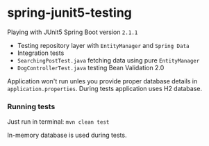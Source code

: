 # spring-junit5-testing
Playing with JUnit5 
Spring Boot version `2.1.1`

- Testing repository layer with `EntityManager` and `Spring Data`
- Integration tests
- `SearchingPostTest.java` fetching data using pure `EntityManager`
- `DogControllerTest.java` testing Bean Validation 2.0 


Application won't run unles you provide proper database details in `application.properties`. During tests application uses H2 database.

### Running tests
Just run in terminal:
`mvn clean test`

In-memory database is used during tests.
